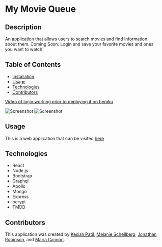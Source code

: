 # My Movie Queue
## Description
An application that allows users to search movies and find information about them.
Coming Soon: Login and save your favorite movies and ones you want to watch!

## Table of Contents
* [Installation](https://github.com/kesiahp18/my-movie-queue#installation)
* [Usage](https://github.com/kesiahp18/my-movie-queue#usage)
* [Technologies](https://github.com/kesiahp18/my-movie-queue#technologies)
* [Contributors](https://github.com/kesiahp18/my-movie-queue#contributors)

[Video of login working prior to deploying it on heroku](https://drive.google.com/file/d/1W5UAIQE02yF--iBfKhQCdZudsRcnNRo2/view)

![Screenshot](./screenshots/screenshot0.png)
![Screenshot](./screenshots/screenshot1.png)

## Usage
This is a web application that can be visited [here](https://glacial-headland-73425.herokuapp.com/)

## Technologies
* React
* Node.js
* Bootstrap
* Graphql
* Apollo
* Mongo
* Express
* bcrypt
* TMDB

## Contributors

This application was created by [Kesiah Patil](https://github.com/kesiahp18), [Melanie Schellberg](https://github.com/mschellberg), [Jonathan Robinson](https://github.com/Jonathan-84), and [Maria Cannon](https://github.com/MCannon33). 
